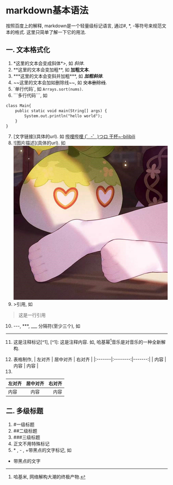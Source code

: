 # markdown基本语法
按照百度上的解释, markdown是一个轻量级标记语言, 通过#, *, -等符号来规范文本的格式.
这里只简单了解一下它的用法.
## 一. 文本格式化
1. \*这里的文本会变成斜体\*>, 如 *斜体*.
2. \*\*这里的文本会变加粗\*\*, 如 **加粗文本**.
3. \*\*\*这里的文本会变斜并加粗\*\*\*, 如 ***加粗斜体***.
4. \~\~这里的文本会加如删除线\~\~, 如 ~~文本删除线~~.
5. \`单行代码\`, 如 `Arrays.sort(nums)`.
6. \`\`\`多行代码\`\`\`, 如
```
class Main{
    public static void main(String[] args) {
        System.out.println("hello world");
    }
}
```
7. [文字链接]\(具体的url). 如 [哔哩哔哩 (゜-゜)つロ 干杯~-bilibili](https://www.bilibili.com/)
8. ![图片描述]\(具体的url). 如 ![这是一张图片](./17.jpg)
9. \>引用, 如
> 这是一行引用
10. \-\-\-, \*\*\*, \_\_\_ 分隔符(至少三个), 如
---
11. 这是注释标记\[^1], \[^1]: 这是注释内容. 
如, 哈基幂[^1]音乐是对音乐的一种全新解构.
[^1]: 哈基米, 网络解构大潮的终极产物.
12.  表格制作, 
| 左对齐 | 居中对齐 | 右对齐 |
\|:-------\|:--------:\|-------:\|
| 内容   | 内容     | 内容   |
13.   
| 左对齐 | 居中对齐 | 右对齐 |
|:-------|:--------:|-------:|
| 内容   | 内容     | 内容   |


## 二. 多级标题
1. \#一级标题
2. \#\#二级标题
3. \#\#\#三级标题
4. 正文不用特殊标记
5. \* , \- , \+带黑点的文字标记, 如
* 带黑点的文字

